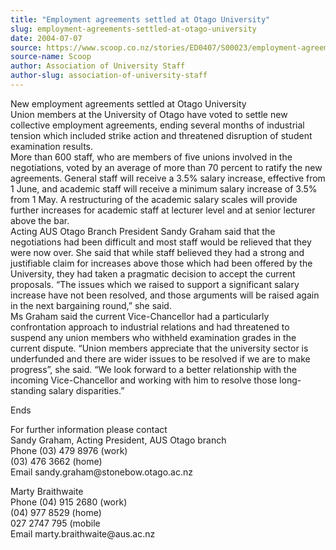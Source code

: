 ```yaml
---
title: "Employment agreements settled at Otago University"
slug: employment-agreements-settled-at-otago-university
date: 2004-07-07
source: https://www.scoop.co.nz/stories/ED0407/S00023/employment-agreements-settled-at-otago-university.htm
source-name: Scoop
author: Association of University Staff
author-slug: association-of-university-staff
---
```


<p>New employment agreements settled at Otago
University<br>Union members at the University of Otago have
voted to settle new collective employment agreements, ending
several months of industrial tension which included strike
action and threatened disruption of student examination
results.<br>More than 600 staff, who are members of five
unions involved in the negotiations, voted by an average of
more than 70 percent to ratify the new agreements. General
staff will receive a 3.5% salary increase, effective from 1
June, and academic staff will receive a minimum salary
increase of 3.5% from 1 May. A restructuring of the academic
salary scales will provide further increases for academic
staff at lecturer level and at senior lecturer above the
bar.<br>Acting AUS Otago Branch President Sandy Graham said
that the negotiations had been difficult and most staff
would be relieved that they were now over. She said that
while staff believed they had a strong and justifiable claim
for increases above those which had been offered by the
University, they had taken a pragmatic decision to accept
the current proposals. “The issues which we raised to
support a significant salary increase have not been
resolved, and those arguments will be raised again in the
next bargaining round,” she said.<br>Ms Graham said the
current Vice-Chancellor had a particularly confrontation
approach to industrial relations and had threatened to
suspend any union members who withheld examination grades in
the current dispute. “Union members appreciate that the
university sector is underfunded and there are wider issues
to be resolved if we are to make progress”, she said. “We
look forward to a better relationship with the incoming
Vice-Chancellor and working with him to resolve those
long-standing salary disparities.”</p>

<p>Ends</p>

<p>For further
information please contact<br>Sandy Graham, Acting
President, AUS Otago branch<br>Phone 	(03) 479 8976
(work)<br>	(03) 476 3662
(home)<br>Email	sandy.graham@stonebow.otago.ac.nz</p>

<p>Marty
Braithwaite<br>Phone	(04) 915 2680 (work)<br>	(04) 977 8529
(home)<br>	027 2747 795
(mobile<br>Email	marty.braithwaite@aus.ac.nz<br><p>




<!--


